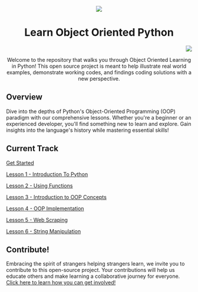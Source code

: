 <p align="center"><img src="https://s3.dualstack.us-east-2.amazonaws.com/pythondotorg-assets/media/files/python-logo-only.svg"></p>
<h1 align="center">Learn Object Oriented Python</h1>

<p align="right"><img src="https://www.codetriage.com/josharsh/learning-object-oriented-python/badges/users.svg"></p>

<p align="center">Welcome to the repository that walks you through Object Oriented Learning in Python! This open source project is meant to help illustrate real world examples, demonstrate working codes, and findings coding solutions with a new perspective.</p>

## Overview
Dive into the depths of Python's Object-Oriented Programming (OOP) paradigm with our comprehensive lessons. Whether you're a beginner or an experienced developer, you'll find something new to learn and explore. Gain insights into the language's history while mastering essential skills!

## Current Track
[Get Started](https://github.com/josharsh/OPython-Init/tree/master/Course%20Introduction)

[Lesson 1 - Introduction To Python](https://github.com/josharsh/OPython-Init/tree/master/Lesson%201%20-%20Introduction%20to%20Python)

[Lesson 2 - Using Functions](https://github.com/josharsh/OPython-Init/tree/master/Lesson%202%20-%20Using%20Functions)

[Lesson 3 - Introduction to OOP Concepts](https://github.com/josharsh/OPython-Init/tree/master/Lesson%203%20-%20Introduction%20to%20OOP%20Concepts)

[Lesson 4 - OOP Implementation](https://github.com/josharsh/OPython-Init/tree/master/Lesson%204%20-%20OOP%20Implementation)

[Lesson 5 - Web Scraping](https://github.com/josharsh/OPython-Init/tree/master/Lesson%205%20-%20Web%20Sraping)

[Lesson 6 - String Manipulation](https://github.com/josharsh/OPython-Init/tree/master/Lesson%206%20-%20String%20Manipulation)

## Contribute! 
Embracing the spirit of strangers helping strangers learn, we invite you to contribute to this open-source project. Your contributions will help us educate others and make learning a collaborative journey for everyone. [Click here to learn how you can get involved!](https://github.com/josharsh/OPython-Init/blob/master/CONTRIBUTING.md)




